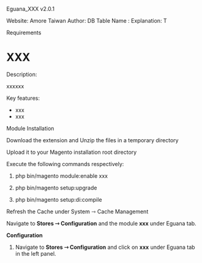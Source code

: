 Eguana_XXX v2.0.1

Website: Amore Taiwan
Author: 
DB Table Name : 
Explanation: T

Requirements

# XXX

Description:

xxxxxx

Key features:

- xxx
- xxx

Module Installation

Download the extension and Unzip the files in a temporary directory

Upload it to your Magento installation root directory

Execute the following commands respectively:

1.  php bin/magento module:enable xxx

2.  php bin/magento setup:upgrade

3.  php bin/magento setup:di:compile

Refresh the Cache under System ⇾ Cache Management

Navigate to **Stores ⇾ Configuration** and the module **xxx** under Eguana tab.


**Configuration**

1. Navigate to **Stores ⇾ Configuration** and click on **xxx** under Eguana tab in the left panel.

